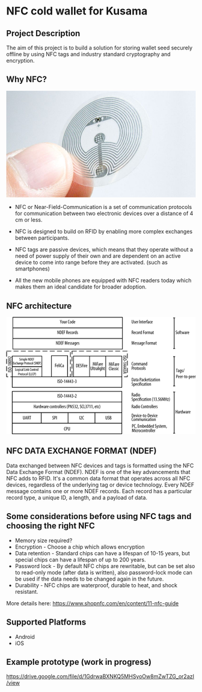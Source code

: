 # NFC cold wallet for Kusama

## Project Description
The aim of this project is to build a solution for storing wallet seed securely offline by using NFC tags and industry standard cryptography and encryption.

## Why NFC?
![nfc_ref_arch](nfc.jpg)
- NFC or Near-Field-Communication is a set of communication protocols for communication between two electronic devices over a distance of 4 cm or less.

- NFC is designed to build on RFID by enabling more complex exchanges between participants.

- NFC tags are passive devices, which means that they operate without a need of power supply of their own and are dependent on an active device to come into range before they are activated. (such as smartphones)

- All the new mobile phones are equipped with NFC readers today which makes them an ideal candidate for broader adoption.

## NFC architecture
![nfc_ref_arch](nfc_arch.jpg)

## NFC DATA EXCHANGE FORMAT (NDEF)
Data exchanged between NFC devices and tags is formatted using the NFC Data Exchange Format (NDEF). NDEF is one of the key advancements that NFC adds to RFID. It's a common data format that operates across all NFC devices, regardless of the underlying tag or device technology. Every NDEF message contains one or more NDEF records. Each record has a particular record type, a unique ID, a length, and a payload of data.

## Some considerations before using NFC tags and choosing the right NFC
- Memory size required?
- Encryption - Choose a chip which allows encryption
- Data retention - Standard chips can have a lifespan of 10-15 years, but special chips can have a lifespan of up to 200 years.
- Password lock - By default NFC chips are rewritable, but can be set also to read-only mode (after data is written), also password-lock mode can be used if the data needs to be changed again in the future.
- Durability - NFC chips are waterproof, durable to heat, and shock resistant.

More details here: https://www.shopnfc.com/en/content/11-nfc-guide

## Supported Platforms
- Android 
- iOS

## Example prototype (work in progress)
https://drive.google.com/file/d/1GdrwaBXNKQ5MHSyoOw8mZwTZG_or2azI/view
